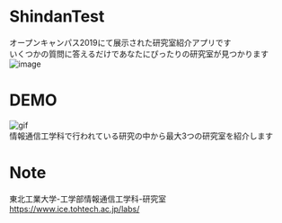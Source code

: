# ShindanTest

オープンキャンパス2019にて展示された研究室紹介アプリです  
いくつかの質問に答えるだけであなたにぴったりの研究室が見つかります  
![image](https://user-images.githubusercontent.com/72246826/107740494-9c2cf200-6d4e-11eb-982a-d3cd6af03f10.png)
# DEMO
![gif](https://user-images.githubusercontent.com/72246826/107741303-3f323b80-6d50-11eb-8640-62e8f7be8d62.gif)  
情報通信工学科で行われている研究の中から最大3つの研究室を紹介します

# Note
 
東北工業大学-工学部情報通信工学科-研究室  
https://www.ice.tohtech.ac.jp/labs/
